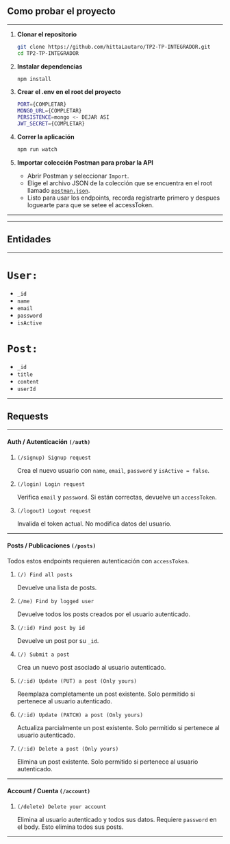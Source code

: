 ## Como probar el proyecto

---

1. **Clonar el repositorio**  
   ```bash
   git clone https://github.com/hittaLautaro/TP2-TP-INTEGRADOR.git
   cd TP2-TP-INTEGRADOR
   ```

2. **Instalar dependencias**  
   ```bash
   npm install
   ```

3. **Crear el .env en el root del proyecto**  
     ```bash
     PORT={COMPLETAR}
     MONGO_URL={COMPLETAR}
     PERSISTENCE=mongo <- DEJAR ASI
     JWT_SECRET={COMPLETAR}
     ```
     
4. **Correr la aplicación**  
   ```bash
   npm run watch
   ```
   
5. **Importar colección Postman para probar la API**  
   - Abrir Postman y seleccionar `Import`.  
   - Elige el archivo JSON de la colección que se encuentra en el root llamado [`postman.json`](./postman.json).  
   - Listo para usar los endpoints, recorda registrarte primero y despues loguearte para que se setee el accessToken.

---

---

## Entidades

---

# `User:`

- `_id`
- `name`
- `email`
- `password`
- `isActive`

# `Post:`

- `_id`
- `title`
- `content`
- `userId`

---

## Requests

---

#### Auth / Autenticación `(/auth)`

1. `(/signup) Signup request`

    Crea el nuevo usuario con `name`, `email`, `password` y `isActive = false`.

2. `(/login) Login request`

    Verifica `email` y `password`. Si están correctas, devuelve un `accessToken`.

3. `(/logout) Logout request`

    Invalida el token actual. No modifica datos del usuario.

---

#### Posts / Publicaciones `(/posts)`

Todos estos endpoints requieren autenticación con `accessToken`.

1. `(/) Find all posts`

    Devuelve una lista de posts.

2. `(/me) Find by logged user`

    Devuelve todos los posts creados por el usuario autenticado.

3. `(/:id) Find post by id`

    Devuelve un post por su `_id`.

4. `(/) Submit a post`

    Crea un nuevo post asociado al usuario autenticado.

5. `(/:id) Update (PUT) a post (Only yours)`

    Reemplaza completamente un post existente. Solo permitido si pertenece al usuario autenticado.

6. `(/:id) Update (PATCH) a post (Only yours)`

    Actualiza parcialmente un post existente. Solo permitido si pertenece al usuario autenticado.

7. `(/:id) Delete a post (Only yours)`

    Elimina un post existente. Solo permitido si pertenece al usuario autenticado.

---

#### Account / Cuenta `(/account)`

1. `(/delete) Delete your account`

    Elimina al usuario autenticado y todos sus datos. Requiere `password` en el body. Esto elimina todos sus posts.

---
